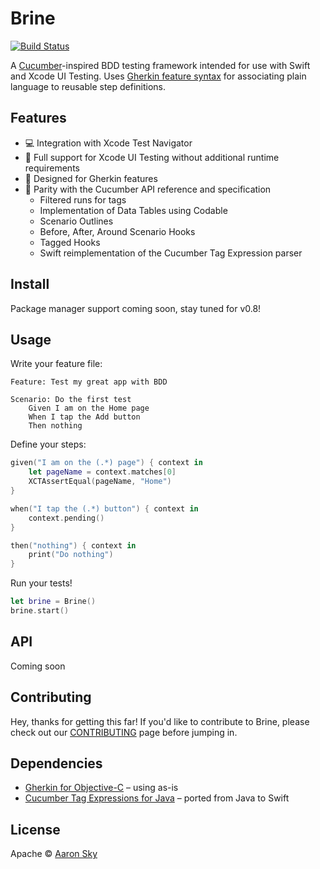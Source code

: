# Brine

[![Build Status](https://travis-ci.org/aaronsky/brine.svg?branch=master)](https://travis-ci.org/aaronsky/brine)

A [Cucumber](https://docs.cucumber.io/)-inspired BDD testing framework intended for use with Swift and Xcode UI Testing. Uses [Gherkin feature syntax](https://docs.cucumber.io/gherkin/reference/) for associating plain language to reusable step definitions.

## Features

* :computer: Integration with Xcode Test Navigator
* :iphone: Full support for Xcode UI Testing without additional runtime requirements
* :dango: Designed for Gherkin features
* :eggplant: Parity with the Cucumber API reference and specification
    * Filtered runs for tags
    * Implementation of Data Tables using Codable
    * Scenario Outlines
    * Before, After, Around Scenario Hooks
    * Tagged Hooks
    * Swift reimplementation of the Cucumber Tag Expression parser

## Install

Package manager support coming soon, stay tuned for v0.8!

## Usage

Write your feature file:

```gherkin
Feature: Test my great app with BDD

Scenario: Do the first test
    Given I am on the Home page
    When I tap the Add button
    Then nothing
```

Define your steps:

```swift
given("I am on the (.*) page") { context in
    let pageName = context.matches[0]
    XCTAssertEqual(pageName, "Home")
}

when("I tap the (.*) button") { context in
    context.pending()
}

then("nothing") { context in
    print("Do nothing")
}
```

Run your tests!

```swift
let brine = Brine()
brine.start()
```

## API

Coming soon

## Contributing

Hey, thanks for getting this far! If you'd like to contribute to Brine, please check out our [CONTRIBUTING](CONTRIBUTING.md) page before jumping in.

## Dependencies

* [Gherkin for Objective-C](https://github.com/cucumber/gherkin-objective-c) – using as-is
* [Cucumber Tag Expressions for Java](https://github.com/cucumber/cucumber/tree/master/tag-expressions/java) – ported from Java to Swift

## License

Apache © [Aaron Sky](https://skyaaron.com)